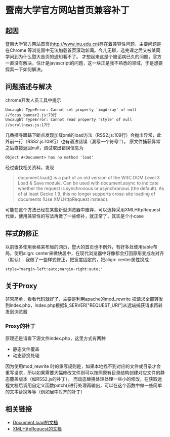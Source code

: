 暨南大学官方网站首页兼容补丁
===================================

## 起因
暨南大学官方网站首页[(http://www.jnu.edu.cn)](http://www.jnu.edu.cn)存在着兼容性问题，主要问题是在Chrome 等浏览器中无法加载首页滚动新闻。今儿无聊，选完课之后又被某同学问到为什么暨大首页的通知看不了。
才想起来这是个被诟病已久的问题，官方一直没有解决，估计是javascript的问题，这一块正是我不熟悉的领域，于是想要探索一下如何解决。

## 问题描述与解决
chrome开发人员工具中提示

	Uncaught TypeError: Cannot set property 'imgArray' of null    //focus_banner2.js:73行
	Uncaught TypeError: Cannot read property 'style' of null    //scrollnews.js:17行

几番探寻跟踪下断点发现加载xml的load方法（RSS2.js:109行）会抛出异常，此外前一行（RSS2.js:108行）也有语法错误（漏写一个符号'.'）。
原文件捕获异常之后直接返回null，调试取出错误信息为

	Object #<Document> has no method 'load'

经过查找相关资料，发现

>document.load() is a part of an old version of the W3C DOM Level 3 Load & Save module. Can be used with document.async to indicate whether the request is synchronous or asynchronous (the default). As of at least Gecko 1.9, this no longer supports cross-site loading of documents (Use XMLHttpRequest instead).

可能在这个方法已经在某些新型浏览器中废弃，可以选择采用XMLHttpRequest代替，使用兼容性的写法再做了一些修补，就正常了，其实是个小case

## 样式的修正
以前很多使用表格来布局的网页，暨大的首页也不例外，有好多处使用table布局，使用align: center来做块居中，在现代浏览器中好像都会打回原形变成左对齐（默认）.
我做了一些样式修正，把宽度固定的，把align: center属性换成：

	style="margin-left:auto;margin-right:auto;"

## 关于Proxy
非常简单，看看代码就好了，主要是利用apache的mod_rewrite 把请求全部转发到index.php，index.php根据$_SERVER["REQUEST_URI"]从远端捕获请求再转发到浏览器

### Proxy的补丁
原理还是请看下源文件index.php，这里方式有两种

* 静态文件覆盖
* 动态替换处理

因为使用mod_rewrite	时的重写规则是，如果本地找不到对应的文件或目录才会重写请求，所以如果需要大幅修改文件则可以按照原有目录结构创建对应文件的静态覆盖版本（如RSS2.js的补丁）。
而动态替换处理处理一些小的修改，在获取远程文档后调用自定义函数patch()进行处理再输出，可以在这个函数中做一些简单的文本替换等等（例如居中对齐的补丁）

## 相关链接
* [Document.load的文档](https://developer.mozilla.org/en-US/docs/DOM/document.load)
* [XMLHttpRequest的文档](https://developer.mozilla.org/en-US/docs/DOM/XMLHttpRequest)
